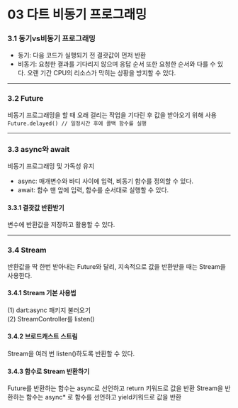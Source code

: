 # 03 다트 비동기 프로그래밍

### 3.1 동기vs비동기 프로그래밍
- 동기: 다음 코드가 실행되기 전 결괏값이 먼저 반환
- 비동기: 요청한 결과를 기다리지 않으며 응답 순서 또한 요청한 순서와 다를 수 있다.
          오랜 기간 CPU의 리소스가 막히는 상황을 방지할 수 있다.
---

### 3.2 Future
비동기 프로그래밍을 할 때 오래 걸리는 작업을 기다린 후 값을 받아오기 위해 사용  
```Future.delayed() // 일정시간 후에 콜백 함수를 실행```

---

### 3.3 async와 await
비동기 프로그래밍 및 가독성 유지
- async: 매개변수와 바디 사이에 입력, 비동기 함수를 정의할 수 있다.
- await: 함수 맨 앞에 입력, 함수를 순서대로 실행할 수 있다.
#### 3.3.1 결괏값 반환받기
변수에 반환값을 저장하고 활용할 수 있다.

---

### 3.4 Stream
반환값을 딱 한번 받아내는 Future와 달리, 지속적으로 값을 반환받을 때는 Stream을 사용한다.
#### 3.4.1 Stream 기본 사용법
(1) dart:async 패키지 불러오기  
(2) StreamController를 listen()
#### 3.4.2 브로드캐스트 스트림
Stream을 여러 번 listen()하도록 반환할 수 있다.
#### 3.4.3 함수로 Stream 반환하기
Future를 반환하는 함수는 async로 선언하고 return 키워드로 값을 반환
Stream을 반환하는 함수는 async* 로 함수를 선언하고 yield키워드로 값을 반환
